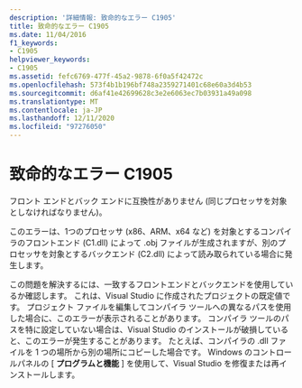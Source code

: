 ```yaml
---
description: '詳細情報: 致命的なエラー C1905'
title: 致命的なエラー C1905
ms.date: 11/04/2016
f1_keywords:
- C1905
helpviewer_keywords:
- C1905
ms.assetid: fefc6769-477f-45a2-9878-6f0a5f42472c
ms.openlocfilehash: 573f4b1b196bf748a2359271401c68e60a3d4b53
ms.sourcegitcommit: d6af41e42699628c3e2e6063ec7b03931a49a098
ms.translationtype: MT
ms.contentlocale: ja-JP
ms.lasthandoff: 12/11/2020
ms.locfileid: "97276050"
---
```

# <a name="fatal-error-c1905"></a>致命的なエラー C1905

フロント エンドとバック エンドに互換性がありません (同じプロセッサを対象としなければなりません)。

このエラーは、1つのプロセッサ (x86、ARM、x64 など) を対象とするコンパイラのフロントエンド (C1.dll) によって .obj ファイルが生成されますが、別のプロセッサを対象とするバックエンド (C2.dll) によって読み取られている場合に発生します。

この問題を解決するには、一致するフロントエンドとバックエンドを使用しているか確認します。 これは、Visual Studio に作成されたプロジェクトの既定値です。 プロジェクト ファイルを編集してコンパイラ ツールへの異なるパスを使用した場合に、このエラーが表示されることがあります。 コンパイラ ツールのパスを特に設定していない場合は、Visual Studio のインストールが破損していると、このエラーが発生することがあります。 たとえば、コンパイラの .dll ファイルを 1 つの場所から別の場所にコピーした場合です。 Windows のコントロールパネルの [ **プログラムと機能** ] を使用して、Visual Studio を修復または再インストールします。
